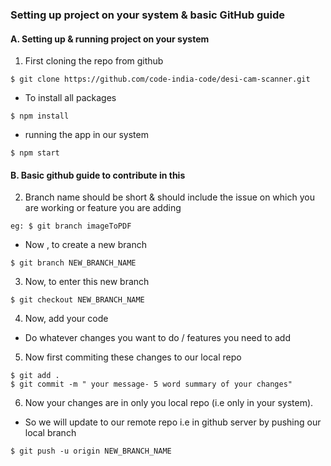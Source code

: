 ### Setting up project on your system & basic GitHub guide

#### A. Setting up & running project on your system
1) First cloning the repo from github
```
$ git clone https://github.com/code-india-code/desi-cam-scanner.git
```
- To install all packages
``` 
$ npm install
```
 
- running the app in our system  
```
$ npm start 
```
#### B. Basic github guide to contribute in this
2) Branch name should be short & should include the issue on which you are working or feature you are adding

```
eg: $ git branch imageToPDF
``` 
- Now , to create a new branch
```
$ git branch NEW_BRANCH_NAME  
```
3) Now, to enter this new branch
```
$ git checkout NEW_BRANCH_NAME
```
4) Now, add your code
- Do whatever changes you want to do / features you need to add 

5) Now first commiting these changes to our local repo
```
$ git add .
$ git commit -m " your message- 5 word summary of your changes"
```
6) Now your changes are in only you local repo (i.e only in your system).
- So we will update to our remote repo i.e in github server by pushing our local branch  
```
$ git push -u origin NEW_BRANCH_NAME
```
